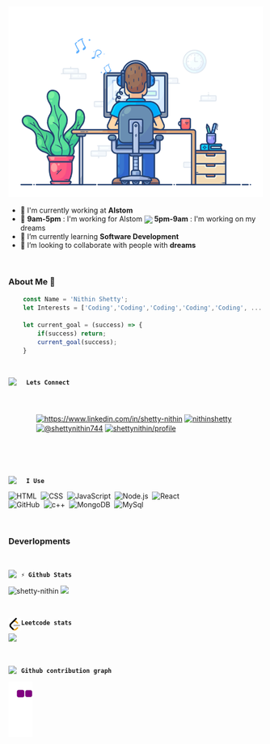 <!-- <h1 align="center">Hi👋</h1> -->

<p align="center"> <img src="developer.gif" alt="developer"/> </p> 

- 🏢 I'm currently working at __Alstom__
- 🔭 __9am-5pm__ : I'm working for Alstom <img align="center" width="15" src="https://cdn-icons-png.flaticon.com/512/3483/3483305.png"> __5pm-9am__ : I'm working on my dreams
- 🌱 I’m currently learning __Software Development__
- 👯 I’m looking to collaborate with people with __dreams__


</br>

### About Me :wave:
```javascript
    const Name = 'Nithin Shetty';
    let Interests = ['Coding','Coding','Coding','Coding','Coding', ... ];
    
    let current_goal = (success) => {
        if(success) return;
        current_goal(success);
    }
```
<br/>
    
<img style="padding-right: 10px" src="https://cdn-icons-png.flaticon.com/512/1239/1239682.png" width="25" align="left"/><b>```Lets Connect```</b>
<p style="margin: 55px">
    <a href="https://linkedin.com/in/shetty-nithin" target="blank"><img align="center" src="https://cdn-icons-png.flaticon.com/512/145/145807.png" alt="https://www.linkedin.com/in/shetty-nithin" height="25" width=25" /></a>
    <a href="https://www.leetcode.com/nithinshetty" target="blank"><img align="center" src="https://raw.githubusercontent.com/rahuldkjain/github-profile-readme-generator/master/src/images/icons/Social/leet-code.svg" alt="nithinshetty" height="25" width="25" /></a>
    <a href="https://www.hackerearth.com/@shettynithin744" target="blank"><img align="center" src="https://raw.githubusercontent.com/rahuldkjain/github-profile-readme-generator/master/src/images/icons/Social/hackerearth.svg" alt="@shettynithin744" height="25" width="25" /></a>
    <a href="https://auth.geeksforgeeks.org/user/shettynithin/profile" target="blank"><img align="center" src="https://raw.githubusercontent.com/rahuldkjain/github-profile-readme-generator/master/src/images/icons/Social/geeks-for-geeks.svg" alt="shettynithin/profile" height="25" width="25" /></a>
</p>
     
<br/>

<img style="padding-right: 10px" src="https://cdn-icons-png.flaticon.com/512/627/627495.png" width="25" align="left"/><b>```I Use```</b>

<p style="margin-left: 55px">

![HTML](https://img.shields.io/badge/-HTML-05122A?style=flat&logo=HTML5)&nbsp;
![CSS](https://img.shields.io/badge/-CSS-05122A?style=flat&logo=CSS3&logoColor=1572B6)&nbsp;
![JavaScript](https://img.shields.io/badge/-JavaScript-05122A?style=flat&logo=javascript)&nbsp;
![Node.js](https://img.shields.io/badge/-Node.js-05122A?style=flat&logo=node.js)&nbsp;
![React](https://img.shields.io/badge/-React-05122A?style=flat&logo=react)&nbsp;\
![GitHub](https://img.shields.io/badge/-GitHub-05122A?style=flat&logo=github)&nbsp;
![c++](https://img.shields.io/badge/-c++-black?logo=c%2B%2B&style=flat&logoColor=yellow)&nbsp;
![MongoDB](https://img.shields.io/badge/-MongoDB-black?style=flat&logo=mongodb)&nbsp;
![MySql](https://img.shields.io/badge/-MySql-black?style=flat&logo=mysql&logoColor=red)
</p>
      
<br/>
      
### Deverlopments
<br/>
      
<img src="https://cdn-icons-png.flaticon.com/512/2175/2175377.png" width="25" align="left"/><b>```⚡ Github Stats```</b>
<p float="left">
  <img height="180em" src="https://github-readme-stats.vercel.app/api?username=shetty-nithin&show_icons=true&hide_border=true&include_all_commits=true&count_private=true" alt="shetty-nithin"/>
  <img height="180em" src="https://github-readme-stats.vercel.app/api/top-langs/?username=shetty-nithin&layout=compact&langs_count=8&show_icons=true&hide_border=true"/>
</p>
</br>
      
<img src="leetcode-img.webp" width="25" align="left"/><b>```Leetcode stats```</b>
<p float="left">
<img height="273em" src="https://leetcard.jacoblin.cool/NithinShetty?theme=light&font=Karma&ext=contest" />
</p>
</br>
      
<img src="https://cdn-icons-png.flaticon.com/512/2175/2175377.png" width="25" align="left"/><b>```Github contribution graph```</b>

![snake gif](https://github.com/shetty-nithin/shetty-nithin/blob/output/github-contribution-grid-snake.gif)
